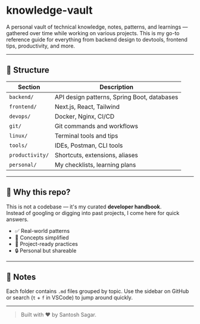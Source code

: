 # knowledge-vault

A personal vault of technical knowledge, notes, patterns, and learnings — gathered over time while working on various projects. This is my go-to reference guide for everything from backend design to devtools, frontend tips, productivity, and more.

---

## 📁 Structure

| Section     | Description                                 |
|-------------|---------------------------------------------|
| `backend/`  | API design patterns, Spring Boot, databases |
| `frontend/` | Next.js, React, Tailwind                    |
| `devops/`   | Docker, Nginx, CI/CD                        |
| `git/`      | Git commands and workflows                  |
| `linux/`    | Terminal tools and tips                     |
| `tools/`    | IDEs, Postman, CLI tools                    |
| `productivity/` | Shortcuts, extensions, aliases         |
| `personal/` | My checklists, learning plans               |

---

## 📌 Why this repo?

This is not a codebase — it's my curated **developer handbook**.  
Instead of googling or digging into past projects, I come here for quick answers.

- ✅ Real-world patterns
- 🧠 Concepts simplified
- 🚀 Project-ready practices
- 🔒 Personal but shareable

---

## 🧠 Notes

Each folder contains `.md` files grouped by topic. Use the sidebar on GitHub or search (`t` + `f` in VSCode) to jump around quickly.

---

> Built with ❤️ by Santosh Sagar.
